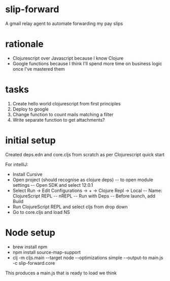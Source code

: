 # slip-forward

A gmail relay agent to automate forwarding my pay slips

# rationale

- Clojurescript over Javascript because I know Clojure
- Google functions because I think I'll spend more time on business logic once I've mastered them 

# tasks

1. Create hello world clojurescript from first principles
2. Deploy to google
3. Change function to count mails matching a filter
4. Write separate function to get attachments?

# initial setup

Created deps.edn and core.cljs from scratch as per Clojurescript quick start

For intelliJ:
-  Install Cursive
-  Open project (should recognise as clojure deps)
-- <F4> to open module settings
-- Open SDK and select 12.0.1
-  Select Run -> Edit Configurations -> + -> Clojure Repl -> Local
-- Name: ClojureScript REPL
-- nREPL
-- Run with Deps
-- Before launch, add Build
- Run ClojureScript REPL and select cljs from drop down
- Go to core.cljs and load NS

# Node setup
- brew install npm
- npm install source-map-support
- clj -m cljs.main --target node --optimizations simple --output-to main.js -c slip-forward.core

This produces a main.js that is ready to load we think

